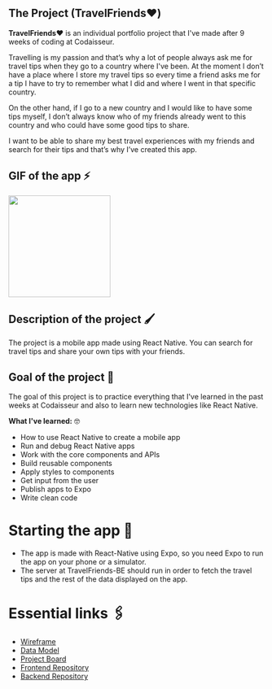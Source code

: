 ## The Project (TravelFriends❤️)

**TravelFriends❤️** is an individual portfolio project that I've made after 9 weeks of coding at Codaisseur.

Travelling is my passion and that’s why a lot of people always ask me for travel tips when they go to a country where I've been. At the moment I don’t have a place where I store my travel tips so every time a friend asks me for a tip I have to try to remember what I did and where I went in that specific country.

On the other hand, if I go to a new country and I would like to have some tips myself, I don’t always know who of my friends already went to this country and who could have some good tips to share.

I want to be able to share my best travel experiences with my friends and search for their tips and that’s why I’ve created this app.

## GIF of the app ⚡️

<img src="https://github.com/StephBerg86/TravelFriends-FE/blob/development/ezgif-4-72b3c603c905.gif" width=200 />

## Description of the project 🖌

The project is a mobile app made using React Native. You can search for travel tips and share your own tips with your friends.

## Goal of the project 🥅

The goal of this project is to practice everything that I've learned in the past weeks at Codaisseur and also to learn new technologies like React Native.

**What I've learned:** 🤓
* How to use React Native to create a mobile app
* Run and debug React Native apps
* Work with the core components and APIs
* Build reusable components
* Apply styles to components
* Get input from the user
* Publish apps to Expo
* Write clean code

# Starting the app 📲

- The app is made with React-Native using Expo, so you need Expo to run the app on your phone or a simulator.
- The server at TravelFriends-BE should run in order to fetch the travel tips and the rest of the data displayed on the app.

# Essential links 🖇

* [Wireframe](https://github.com/StephBerg86/TravelFriends-FE/blob/development/wireframe-app.png)
* [Data Model](https://github.com/StephBerg86/TravelFriends-BE/blob/development/TravelFriends.png)
* [Project Board](https://github.com/users/StephBerg86/projects/1)
* [Frontend Repository](https://github.com/StephBerg86/TravelFriends-FE)
* [Backend Repository](https://github.com/StephBerg86/TravelFriends-BE)
